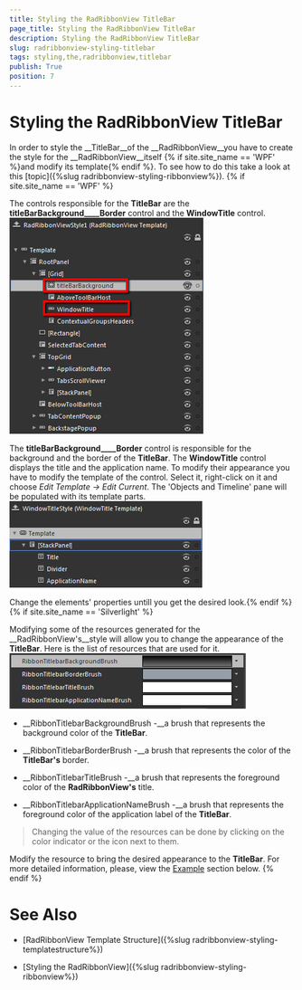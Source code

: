 ```yaml
---
title: Styling the RadRibbonView TitleBar
page_title: Styling the RadRibbonView TitleBar
description: Styling the RadRibbonView TitleBar
slug: radribbonview-styling-titlebar
tags: styling,the,radribbonview,titlebar
publish: True
position: 7
---
```


# Styling the RadRibbonView TitleBar



In order to style the __TitleBar__of the __RadRibbonView__you have to create the style for the __RadRibbonView__itself {% if site.site_name == 'WPF' %}and modify its template{% endif %}. To see how to do this take a look at this [topic]({%slug radribbonview-styling-ribbonview%}).
			{% if site.site_name == 'WPF' %}

The controls responsible for the __TitleBar__ are the __titleBarBackground____Border__ control and the __WindowTitle__ control.
				![](images/RibbonView_Styling_TitleBar_ControlElements.png)

The __titleBarBackground____Border__ control is responsible for the background and the border of the __TitleBar__. The __WindowTitle__ control displays the title and the application name. To modify their appearance you have to modify the template of the control. Select it, right-click on it and choose *Edit Template -> Edit Current*. The 'Objects and Timeline' pane will be populated with its template parts.
				![](images/RibbonView_Styling_TitleBar_WindowTitleTemplate.png)

Change the elements' properties untill you get the desired look.{% endif %}{% if site.site_name == 'Silverlight' %}

Modifying some of the resources generated for the __RadRibbonView's__style will allow you to change the appearance of the __TitleBar__. Here is the list of resources that are used for it.
				![](images/RibbonView_Styling_TitleBar_Resources.png)

* __RibbonTitlebarBackgroundBrush -__a brush that represents the background color of the __TitleBar__.
				

* __RibbonTitlebarBorderBrush -__a brush that represents the color of the __TitleBar's__ border.
				

* __RibbonTitlebarTitleBrush -__a brush that represents the foreground color of the __RadRibbonView's__ title.
				

* __RibbonTitlebarApplicationNameBrush -__a brush that represents the foreground color of the application label of the __TitleBar__.
				

>Changing the value of the resources can be done by clicking on the color indicator or the icon next to them.

Modify the resource to bring the desired appearance to the __TitleBar__. For more detailed information, please, view the [Example](#example) section below.
				{% endif %}

# See Also

 * [RadRibbonView Template Structure]({%slug radribbonview-styling-templatestructure%})

 * [Styling the RadRibbonView]({%slug radribbonview-styling-ribbonview%})
